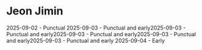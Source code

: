 # Jeon Jimin
2025-09-02 - Punctual
2025-09-03 - Punctual and early2025-09-03 - Punctual and early2025-09-03 - Punctual and early2025-09-03 - Punctual and early2025-09-03 - Punctual and early
2025-09-04 - Early
